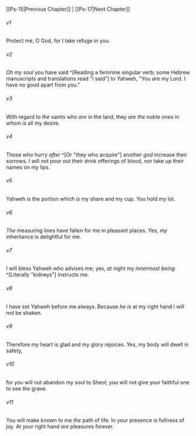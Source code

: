 ﻿---
aliases:
  - Psalms 16
---

[[Ps-15|Previous Chapter]] | [[Ps-17|Next Chapter]]

###### v1
Protect me, O God,
for I take refuge in you.

###### v2
_Oh my soul_ you have said ^[Reading a feminine singular verb; some Hebrew manuscripts and translations read "I said"] to Yahweh, "You _are_ my Lord.
I have no good apart from you."

###### v3
With regard to _the_ saints who _are_ in the land,
they _are the_ noble ones in _whom is_ all my desire.

###### v4
Those _who_ hurry _after_ ^[Or "they who acquire"] another _god_ increase their sorrows.
I will not pour out their drink offerings of blood,
nor take up their names on my lips.

###### v5
Yahweh _is_ the portion _which is_ my share and my cup.
You hold my lot.

###### v6
_The_ measuring lines have fallen for me in pleasant places.
Yes, _my_ inheritance is delightful for me.

###### v7
I will bless Yahweh who advises me;
yes, _at_ night my _innermost being_ ^[Literally "kidneys"] instructs me.

###### v8
I have set Yahweh before me always.
Because _he is_ at my right hand I will not be shaken.

###### v9
Therefore my heart is glad and my glory rejoices.
Yes, my body will dwell in safety,

###### v10
for you will not abandon my soul to Sheol;
you will not give your faithful one to see _the_ grave.

###### v11
You will make known to me _the_ path of life.
In your presence _is_ fullness of joy.
At your right hand _are_ pleasures forever.